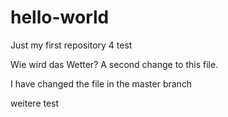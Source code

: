 # hello-world
Just my first repository 4 test

Wie wird das Wetter?
A second change to this file.

I have changed the file in the master branch

weitere test
